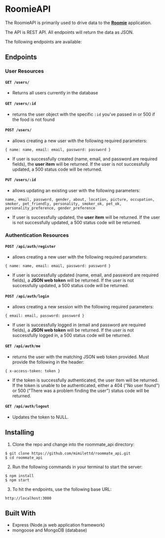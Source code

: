 # RoomieAPI

The RoomieAPI is primarily used to drive data to the <a href="https://github.com/mimilettd/roommate"><b>Roomie</b></a> application.

The API is REST API. All endpoints will return the data as JSON.

The following endpoints are available:

## Endpoints

### User Resources

#### `GET /users/`
  * Returns all users currently in the database

#### `GET /users/:id`
  * returns the user object with the specific `:id` you've passed in or 500 if the food is not found

#### `POST /users/`
  * allows creating a new user with the following required parameters:
```
{ name: name, email: email, password: password }
```
  * If user is successfully created (name, email, and password are required fields), the <b>user item</b> will be returned. If the user is not successfully updated, a 500 status code will be returned.
  
#### `PUT /users/:id`
  * allows updating an existing user with the following parameters:
```
name, email, password, gender, about, location, picture, occupation, smoker, pet_friendly, personality, smoker_ok, pet_ok, personality_preference, gender_preference
```
  * If user is successfully updated, the <b>user item</b> will be returned. If the user is not successfully updated, a 500 status code will be returned.
  
### Authentication Resources

#### `POST /api/auth/register`
  * allows creating a new user with the following required parameters:
```
{ name: name, email: email, password: password }
```
  * If user is successfully updated (name, email, and password are required fields), a <b>JSON web token</b> will be returned. If the user is not successfully updated, a 500 status code will be returned.

#### `POST /api/auth/login`
  * allows creating a new session with the following required parameters:
```
{ email: email, password: password }
```
  * If user is successfully logged in (email and password are required fields), a <b>JSON web token</b> will be returned. If the user is not successfully logged in, a 500 status code will be returned.
  
#### `GET /api/auth/me`
  * returns the user with the matching JSON web token provided. Must provide the following in the header:
```
{ x-access-token: token }
```
  * If the token is successfully authenticated, the user item will be returned. If the token is unable to be authenticated, either a 404 ("No user found") or 500 ("There was a problem finding the user") status code will be returned.

#### `GET /api/auth/logout`
  * Updates the token to NULL.
  
## Installing

1. Clone the repo and change into the roommate_api directory:

```
$ git clone https://github.com/mimilettd/roommate_api.git
$ cd roommate_api
```

2. Run the following commands in your terminal to start the server:

```
$ npm install
$ npm start
```

3. To hit the endpoints, use the following base URL:

```
http://localhost:3000
```

## Built With

  * Express (Node.js web application framework)
  * mongoose and MongoDB (database)
